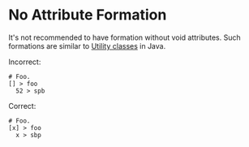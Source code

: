 # No Attribute Formation

It's not recommended to have formation without void attributes. Such formations
are similar to [Utility classes] in Java.

Incorrect:

```eo
# Foo.
[] > foo
  52 > spb
```

Correct:

```eo
# Foo.
[x] > foo
  x > sbp
```

[Utility classes]: https://www.yegor256.com/2015/02/26/composable-decorators.html
